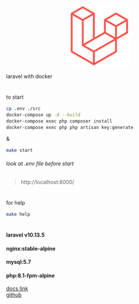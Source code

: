 <p align="center">
    <a href="https://laravel.com">
        <img src="./help/img/laravel.png" height="168">
    </a>
</p>
laravel with docker 

#


to start
```bash
cp .env ./src
docker-compose up -d --build
docker-compose exec php composer install
docker-compose exec php php artisan key:generate
```

&
```bash
make start
```
###### look at .env file before start

>http://localhost:8000/


#

for help
```bash
make help
```
#
#### laravel v10.13.5
#### nginx:stable-alpine
#### mysql:5.7
#### php:8.1-fpm-alpine


<a href="https://laravel.com/docs/10.x/readme">docs link</a>\
<a href="https://github.com/laravel/laravel">github</a>


